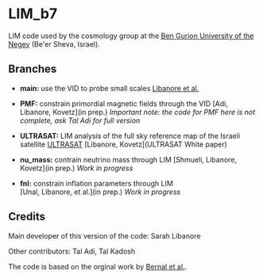 # LIM_b7

LIM code used by the cosmology group at the [Ben Gurion University of the Negev](https://physics.bgu.ac.il/~kovetz/group.html) (Be'er Sheva, Israel).


## Branches

- **main:** use the VID to probe small scales 
[Libanore et al.](https://arxiv.org/abs/2208.01658)

- **PMF:** constrain primordial magnetic fields through the VID 
[Adi, Libanore, Kovetz](in prep.) 
*Important note: the code for PMF here is not complete, ask Tal Adi for full version*

- **ULTRASAT:** LIM analysis of the full sky reference map of the Israeli satellite [ULTRASAT](https://www.weizmann.ac.il/ultrasat/) 
[Libanore, Kovetz](ULTRASAT White paper)

- **nu_mass:** contrain neutrino mass through LIM 
[Shmueli, Libanore, Kovetz](in prep.)
*Work in progress*

- **fnl:** constrain inflation parameters through LIM  
[Unal, Libanore, et al.](in prep.)
*Work in progress*


## Credits 

Main developer of this version of the code: 
Sarah Libanore 

Other contributors:
Tal Adi, Tal Kadosh


The code is based on the orginal work by [Bernal et al.]( https://github.com/jl-bernal/lim).

